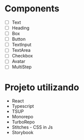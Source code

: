 # Components

- [ ]  Text
- [ ]  Heading
- [ ]  Box
- [ ]  Button
- [ ]  TextInput
- [ ]  TextArea
- [ ]  Checkbox
- [ ]  Avatar
- [ ]  MultiStep

# Projeto utilizando

- React
- Typescript
- TSUP
- Monorepo
- TurboRepo
- Stitches - CSS in Js
- Storybook
